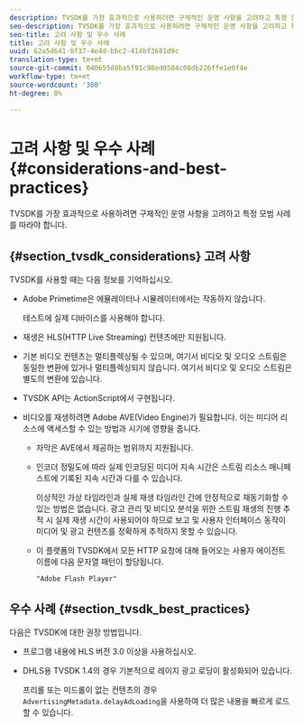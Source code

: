 ```yaml
---
description: TVSDK를 가장 효과적으로 사용하려면 구체적인 운영 사항을 고려하고 특정 모범 사례를 따라야 합니다.
seo-description: TVSDK를 가장 효과적으로 사용하려면 구체적인 운영 사항을 고려하고 특정 모범 사례를 따라야 합니다.
seo-title: 고려 사항 및 우수 사례
title: 고려 사항 및 우수 사례
uuid: 62a5d641-6f37-4e4d-bbc2-414bf3681d9c
translation-type: tm+mt
source-git-commit: 040655d8ba5f91c98ed0584c08db226ffe1e0f4e
workflow-type: tm+mt
source-wordcount: '300'
ht-degree: 0%

---
```



# 고려 사항 및 우수 사례{#considerations-and-best-practices}

TVSDK를 가장 효과적으로 사용하려면 구체적인 운영 사항을 고려하고 특정 모범 사례를 따라야 합니다.

## {#section_tvsdk_considerations} 고려 사항

TVSDK를 사용할 때는 다음 정보를 기억하십시오.

* Adobe Primetime은 에뮬레이터나 시뮬레이터에서는 작동하지 않습니다.

   테스트에 실제 디바이스를 사용해야 합니다.
* 재생은 HLS(HTTP Live Streaming) 컨텐츠에만 지원됩니다.
* 기본 비디오 컨텐츠는 멀티플렉싱될 수 있으며, 여기서 비디오 및 오디오 스트림은 동일한 변환에 있거나 멀티플렉싱되지 않습니다. 여기서 비디오 및 오디오 스트림은 별도의 변환에 있습니다.
* TVSDK API는 ActionScript에서 구현됩니다.
* 비디오를 재생하려면 Adobe AVE(Video Engine)가 필요합니다. 이는 미디어 리소스에 액세스할 수 있는 방법과 시기에 영향을 줍니다.

   * 자막은 AVE에서 제공하는 범위까지 지원됩니다.
   * 인코더 정밀도에 따라 실제 인코딩된 미디어 지속 시간은 스트림 리소스 매니페스트에 기록된 지속 시간과 다를 수 있습니다.

      이상적인 가상 타임라인과 실제 재생 타임라인 간에 안정적으로 재동기화할 수 있는 방법은 없습니다. 광고 관리 및 비디오 분석을 위한 스트림 재생의 진행 추적 시 실제 재생 시간이 사용되어야 하므로 보고 및 사용자 인터페이스 동작이 미디어 및 광고 컨텐츠를 정확하게 추적하지 못할 수 있습니다.
   * 이 플랫폼의 TVSDK에서 모든 HTTP 요청에 대해 들어오는 사용자 에이전트 이름에 다음 문자열 패턴이 할당됩니다.

      ```
      "Adobe Flash Player"
      ```

## 우수 사례 {#section_tvsdk_best_practices}

다음은 TVSDK에 대한 권장 방법입니다.

* 프로그램 내용에 HLS 버전 3.0 이상을 사용하십시오.
* DHLS용 TVSDK 1.4의 경우 기본적으로 레이지 광고 로딩이 활성화되어 있습니다.

   프리롤 또는 미드롤이 없는 컨텐츠의 경우 `AdvertisingMetadata.delayAdLoading`을 사용하여 더 많은 내용을 빠르게 로드할 수 있습니다.


